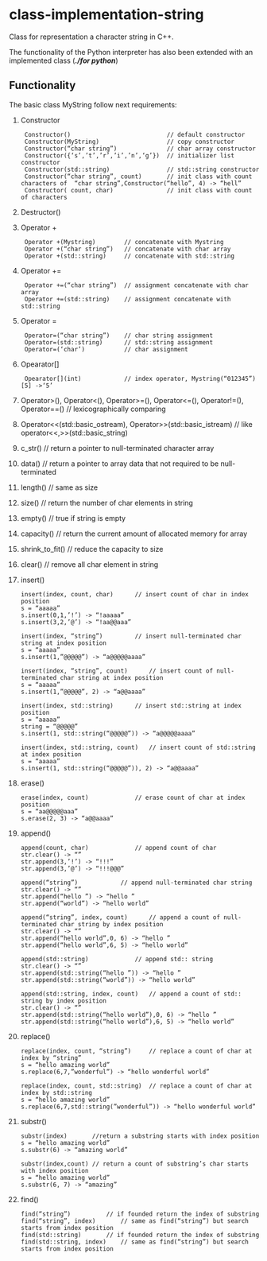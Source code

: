 # class-implementation-string
Сlass for representation a character string in C++.

The functionality of the Python interpreter has also been extended with an implemented class (***./for python***)

## Functionality
The basic class MyString follow next requirements:
1) Constructor

        Constructor()                           // default constructor
        Constructor(MyString)                   // copy constructor
        Constructor(“char string”)              // char array constructor
        Constructor({‘s’,’t’,’r’,’i’,’n’,‘g’})  // initializer list constructor 
        Constructor(std::string)                // std::string constructor
        Constructor(“char string”, count)       // init class with count characters of  “char string”,Constructor(“hello”, 4) -> “hell”
        Constructor( count, char)               // init class with count of characters
        
2) Destructor()
3) Operator +
        
		Operator +(Mystring)        // concatenate with Mystring
		Operator +(“char string”)   // concatenate with char array
		Operator +(std::string)     // concatenate with std::string
        
4) Operator +=

        Operator +=(“char string”)  // assignment concatenate with char array
        Operator +=(std::string)    // assignment concatenate with std::string

5) Operator =

        Operator=(“char string”)    // char string assignment
		Operator=(std::string)      // std::string assignment
		Operator=(‘char’)           // char assignment
	      
6) Opearator[]
	    
	    Opearator[](int)            // index operator, Mystring(“012345”)[5] ->‘5’
	  
7) Operator>(), Operator<(), Operator>=(), Operator<=(), Operator!=(), Operator==() // lexicographically comparing
8) Operator<<(std::basic_ostream), Operator>>(std::basic_istream) 	// like operator<<,>>(std::basic_string)
9) c_str()			// return a pointer to null-terminated character array
10) data()			// return a pointer to array data that not required to be null-terminated
11) length() 			// same as size 
12) size() 			// return the number of char elements in string
13) empty() 			// true if string is empty
14) capacity() 			// return the current amount of allocated memory for array
15) shrink_to_fit() 		// reduce the capacity to size
16) clear() 			// remove all char element in string
17) insert()

		insert(index, count, char) 		// insert count of char in index position
		s = “aaaaa”
		s.insert(0,1,’!’) -> “!aaaaa”
		s.insert(3,2,’@’) -> “!aa@@aaa”

		insert(index, “string”) 		// insert null-terminated char string at index position
		s = “aaaaa”
		s.insert(1,”@@@@@”) -> “a@@@@@aaaa”

		insert(index, “string”, count) 		// insert count of null-terminated char string at index position
		s = “aaaaa”
		s.insert(1,”@@@@@”, 2) -> “a@@aaaa”

		insert(index, std::string) 		// insert std::string at index position
		s = “aaaaa”
		string = “@@@@@”
		s.insert(1, std::string(“@@@@@”)) -> “a@@@@@aaaa”

		insert(index, std::string, count) 	// insert count of std::string at index position
		s = “aaaaa”
		s.insert(1, std::string(“@@@@@”)), 2) -> “a@@aaaa”

18) erase()

		erase(index, count) 			// erase count of char at index position
		s = “aa@@@@@aaa”
		s.erase(2, 3) -> “a@@aaaa”

19) append()

		append(count, char) 			// append count of char
		str.clear() -> “”
		str.append(3,’!’) -> “!!!”
		str.append(3,’@’) -> “!!!@@@”

		append(“string”) 			// append null-terminated char string
		str.clear() -> “”
		str.append(“hello ”) -> “hello ”
		str.append(“world”) -> “hello world”

		append(“string”, index, count) 		// append a count of null-terminated char string by index position
		str.clear() -> “”
		str.append(“hello world”,0, 6) -> “hello ”
		str.append(“hello world”,6, 5) -> “hello world”

		append(std::string) 			// append std:: string
		str.clear() -> “”
		str.append(std::string(“hello ”)) -> “hello ”
		str.append(std::string(“world”)) -> “hello world”

		append(std::string, index, count) 	// append a count of std:: string by index position
		str.clear() -> “”
		str.append(std::string(“hello world”),0, 6) -> “hello ”
		str.append(std::string(“hello world”),6, 5) -> “hello world”

20) replace()

		replace(index, count, “string”)	 	// replace a count of char at index by “string”
		s = “hello amazing world”
		s.replace(6,7,”wonderful”) -> “hello wonderful world”

		replace(index, count, std::string) 	// replace a count of char at index by std::string
		s = “hello amazing world”
		s.replace(6,7,std::string(”wonderful”)) -> “hello wonderful world”

21) substr()

		substr(index) 		//return a substring starts with index position
		s = “hello amazing world”
		s.substr(6) -> “amazing world”

		substr(index,count)	// return a count of substring’s char starts with index position
		s = “hello amazing world”
		s.substr(6, 7) -> “amazing”

22) find()

		find(“string”) 			// if founded return the index of substring
		find(“string”, index) 		// same as find(“string”) but search starts from index position
		find(std::string) 		// if founded return the index of substring
		find(std::string, index) 	// same as find(“string”) but search starts from index position
